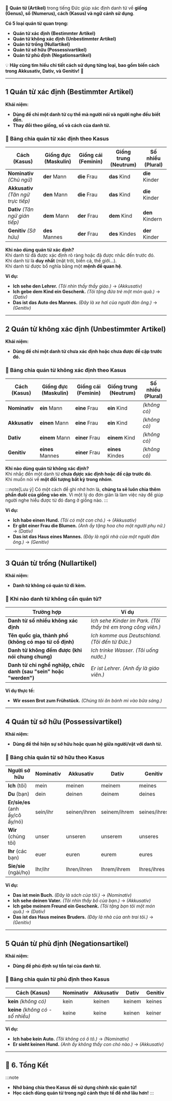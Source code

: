 
📌 **Quán từ (Artikel)** trong tiếng Đức giúp xác định danh từ về **giống (Genus), số (Numerus), cách (Kasus) và ngữ cảnh sử dụng**.  

**Có 5 loại quán từ quan trọng:**

 - **Quán từ xác định (Bestimmter Artikel)**  
 - **Quán từ không xác định (Unbestimmter Artikel)**  
 - **Quán từ trống (Nullartikel)**  
 - **Quán từ sở hữu (Possessivartikel)**  
 - **Quán từ phủ định (Negationsartikel)**

💡 **Hãy cùng tìm hiểu chi tiết cách sử dụng từng loại, bao gồm biến cách trong Akkusativ, Dativ, và Genitiv!** 🚀

---

## **1️ Quán từ xác định (Bestimmter Artikel)**

**Khái niệm:**

- **Dùng để chỉ một danh từ cụ thể mà người nói và người nghe đều biết đến.**
- **Thay đổi theo giống, số và cách của danh từ.**

### 📌 **Bảng chia quán từ xác định theo Kasus**

| **Cách (Kasus)**                    | **Giống đực (Maskulin)** | **Giống cái (Feminin)** | **Giống trung (Neutrum)** | **Số nhiều (Plural)** |
| ----------------------------------- | ------------------------ | ----------------------- | ------------------------- | --------------------- |
| **Nominativ** _(Chủ ngữ)_           | **der** Mann             | **die** Frau            | **das** Kind              | **die** Kinder        |
| **Akkusativ** _(Tân ngữ trực tiếp)_ | **den** Mann             | **die** Frau            | **das** Kind              | **die** Kinder        |
| **Dativ** _(Tân ngữ gián tiếp)_     | **dem** Mann             | **der** Frau            | **dem** Kind              | **den** Kindern       |
| **Genitiv** _(Sở hữu)_              | **des** Mannes           | **der** Frau            | **des** Kindes            | **der** Kinder        |

**Khi nào dùng quán từ xác định?**  
  Khi danh từ đã được xác định rõ ràng hoặc đã được nhắc đến trước đó.  
  Khi danh từ là **duy nhất** (mặt trời, biển cả, thế giới...).  
  Khi danh từ được bổ nghĩa bằng một **mệnh đề quan hệ**.

**Ví dụ:**

- **Ich sehe den Lehrer.** _(Tôi nhìn thấy thầy giáo.)_ → _(Akkusativ)_
- **Ich gebe dem Kind ein Geschenk.** _(Tôi tặng đứa trẻ một món quà.)_ → _(Dativ)_
- **Das ist das Auto des Mannes.** _(Đây là xe hơi của người đàn ông.)_ → _(Genitiv)_

---

## **2️ Quán từ không xác định (Unbestimmter Artikel)**

**Khái niệm:**

- **Dùng để chỉ một danh từ chưa xác định hoặc chưa được đề cập trước đó.**

### 📌 **Bảng chia quán từ không xác định theo Kasus**

|**Cách (Kasus)**|**Giống đực (Maskulin)**|**Giống cái (Feminin)**|**Giống trung (Neutrum)**|**Số nhiều (Plural)**|
|---|---|---|---|---|
|**Nominativ**|**ein** Mann|**eine** Frau|**ein** Kind|_(không có)_|
|**Akkusativ**|**einen** Mann|**eine** Frau|**ein** Kind|_(không có)_|
|**Dativ**|**einem** Mann|**einer** Frau|**einem** Kind|_(không có)_|
|**Genitiv**|**eines** Mannes|**einer** Frau|**eines** Kindes|_(không có)_|

**Khi nào dùng quán từ không xác định?**  
  Khi nhắc đến một danh từ **chưa được xác định hoặc đề cập trước đó**.  
  Khi muốn nói về **một đối tượng bất kỳ trong nhóm**.

:::note[Lưu ý]
Có một cách để ghi nhớ hơn là, **chúng ta sẽ luôn chia thêm phần đuôi của giống vào ein**. Vì một lý do đơn giản là làm việc này để giúp người nghe hiểu được từ đó đang ở giống nào.
:::

**Ví dụ:**

- **Ich habe einen Hund.** _(Tôi có một con chó.)_ → _(Akkusativ)_
- **Er gibt einer Frau die Blumen.** _(Anh ấy tặng hoa cho một người phụ nữ.)_ → _(Dativ)_
- **Das ist das Haus eines Mannes.** _(Đây là ngôi nhà của một người đàn ông.)_ → _(Genitiv)_

---

## **3️ Quán từ trống (Nullartikel)**

**Khái niệm:**

- **Danh từ không có quán từ đi kèm.**

### 📌 **Khi nào danh từ không cần quán từ?**

|**Trường hợp**|**Ví dụ**|
|---|---|
|**Danh từ số nhiều không xác định**|_Ich sehe Kinder im Park._ _(Tôi thấy trẻ em trong công viên.)_|
|**Tên quốc gia, thành phố (không có mạo từ cố định)**|_Ich komme aus Deutschland._ _(Tôi đến từ Đức.)_|
|**Danh từ không đếm được (khi nói chung chung)**|_Ich trinke Wasser._ _(Tôi uống nước.)_|
|**Danh từ chỉ nghề nghiệp, chức danh (sau "sein" hoặc "werden")**|_Er ist Lehrer._ _(Anh ấy là giáo viên.)_|

**Ví dụ thực tế:**

- **Wir essen Brot zum Frühstück.** _(Chúng tôi ăn bánh mì vào bữa sáng.)_

---

## **4️ Quán từ sở hữu (Possessivartikel)**

**Khái niệm:**

- **Dùng để thể hiện sự sở hữu hoặc quan hệ giữa người/vật với danh từ.**

### 📌 **Bảng chia quán từ sở hữu theo Kasus**

|**Người sở hữu**|**Nominativ**|**Akkusativ**|**Dativ**|**Genitiv**|
|---|---|---|---|---|
|**Ich** (tôi)|mein|meinen|meinem|meines|
|**Du** (bạn)|dein|deinen|deinem|deines|
|**Er/sie/es** (anh ấy/cô ấy/nó)|sein/ihr|seinen/ihren|seinem/ihrem|seines/ihres|
|**Wir** (chúng tôi)|unser|unseren|unserem|unseres|
|**Ihr** (các bạn)|euer|euren|eurem|eures|
|**Sie/sie** (ngài/họ)|Ihr/ihr|Ihren/ihren|Ihrem/ihrem|Ihres/ihres|

**Ví dụ:**

- **Das ist mein Buch.** _(Đây là sách của tôi.)_ → _(Nominativ)_
- **Ich sehe deinen Vater.** _(Tôi nhìn thấy bố của bạn.)_ → _(Akkusativ)_
- **Ich gebe meinem Freund ein Geschenk.** _(Tôi tặng bạn tôi một món quà.)_ → _(Dativ)_
- **Das ist das Haus meines Bruders.** _(Đây là nhà của anh trai tôi.)_ → _(Genitiv)_

---

## **5️ Quán từ phủ định (Negationsartikel)**

**Khái niệm:**

- **Dùng để phủ định sự tồn tại của danh từ.**

### 📌 **Bảng chia quán từ phủ định theo Kasus**

|**Cách (Kasus)**|**Nominativ**|**Akkusativ**|**Dativ**|**Genitiv**|
|---|---|---|---|---|
|**kein** _(không có)_|kein|keinen|keinem|keines|
|**keine** _(không có - số nhiều)_|keine|keine|keinen|keiner|

**Ví dụ:**

- **Ich habe kein Auto.** _(Tôi không có ô tô.)_ → _(Nominativ)_
- **Er sieht keinen Hund.** _(Anh ấy không thấy con chó nào.)_ → _(Akkusativ)_

---

## **🎯 6. Tổng Kết**

:::note
  - **Nhớ bảng chia theo Kasus để sử dụng chính xác quán từ!**  
  - **Học cách dùng quán từ trong ngữ cảnh thực tế để nhớ lâu hơn!**
:::
